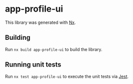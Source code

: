 # app-profile-ui

This library was generated with [Nx](https://nx.dev).

## Building

Run `nx build app-profile-ui` to build the library.

## Running unit tests

Run `nx test app-profile-ui` to execute the unit tests via [Jest](https://jestjs.io).
